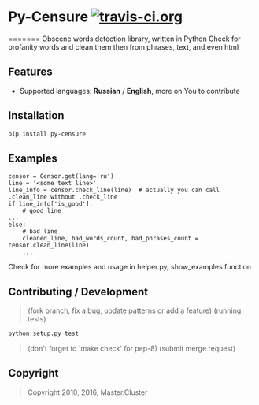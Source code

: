 # Py-Censure [![travis-ci.org](https://travis-ci.org/masteroncluster/py-censure.svg?branch=master)](https://travis-ci.org/masteroncluster/py-censure/)

=======
Obscene words detection library, written in Python
Check for profanity words and clean them then from phrases, text, and even html

## Features
- Supported languages: **Russian** / **English**, more on You to contribute


## Installation

```sh
pip install py-censure
```

## Examples
    censor = Censor.get(lang='ru')
    line = '<some text line>'
    line_info = censor.check_line(line)  # actually you can call .clean_line without .check_line
    if line_info['is_good']:
        # good line
    ...
    else:
        # bad line
        cleaned_line, bad_words_count, bad_phrases_count = censor.clean_line(line)
        ...
        
Check for more examples and usage in helper.py, show_examples function

## Contributing / Development

> (fork branch, fix a bug, update patterns or add a feature)
> (running tests)
```sh
python setup.py test
```
> (don't forget to 'make check' for pep-8)
> (submit merge request)


[1]: mailto:masteroncluster@gmail.com

## Copyright
> Copyright 2010, 2016, Master.Cluster
